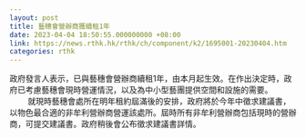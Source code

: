 ```yaml
---
layout: post
title: 藝穗會營辦商獲續租1年
date: 2023-04-04 18:50:55.000000000 +08:00
link: https://news.rthk.hk/rthk/ch/component/k2/1695001-20230404.htm
categories: rthk
---
```


政府發言人表示，已與藝穗會營辦商續租1年，由本月起生效。在作出決定時，政府已考慮藝穗會現時營運情況，以及為中小型藝團提供空間和設施的需要。
　　 
就現時藝穗會處所在明年租約屆滿後的安排，政府將於今年中徵求建議書，以物色最合適的非牟利營辦商營運該處所。屆時所有非牟利營辦商包括現時的營辦商，可提交建議書。政府稍後會公布徵求建議書詳情。
